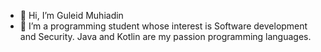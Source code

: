- 👋 Hi, I’m Guleid Muhiadin
- 👀 I’m a programming student whose interest is Software development and Security.
        Java and Kotlin are my passion programming languages.

<!---
GuleidMuhiadin/GuleidMuhiadin is a ✨ special ✨ repository because its `README.md` (this file) appears on your GitHub profile.
You can click the Preview link to take a look at your changes.
--->
